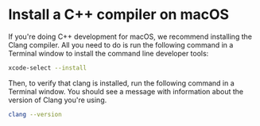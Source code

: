 # Install a C++ compiler on macOS

If you're doing C++ development for macOS, we recommend installing the Clang compiler. All you need to do is run the following command in a Terminal window to install the command line developer tools:

```bash
xcode-select --install
```

Then, to verify that clang is installed, run the following command in a Terminal window. You should see a message with information about the version of Clang you're using.

```bash
clang --version
```